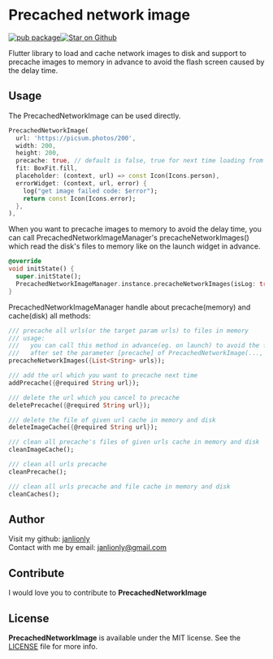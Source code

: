 # Precached network image

[![pub package](https://img.shields.io/pub/v/precached_network_image.svg)](https://pub.dartlang.org/packages/precached_network_image)<a href="https://github.com/janlionly/flutter_precached_network_image"><img src="https://img.shields.io/github/stars/janlionly/flutter_precached_network_image.svg?style=flat&logo=github&colorB=deeppink&label=stars" alt="Star on Github"></a>

Flutter library to load and cache network images to disk and support to precache images to memory in advance to avoid the flash screen caused by the delay time.

## Usage

The PrecachedNetworkImage can be used directly.

```dart
PrecachedNetworkImage(
  url: 'https://picsum.photos/200',
  width: 200, 
  height: 200,
  precache: true, // default is false, true for next time loading from memory in advance.
  fit: BoxFit.fill,
  placeholder: (context, url) => const Icon(Icons.person),
  errorWidget: (context, url, error) {
    log("get image failed code: $error");
    return const Icon(Icons.error);
  },
),
```

When you want to precache images to memory to avoid the delay time, you can call PrecachedNetworkImageManager's precacheNetworkImages() which read the disk's files to memory like on the launch widget in advance.

```dart
@override
void initState() {
  super.initState();
  PrecachedNetworkImageManager.instance.precacheNetworkImages(isLog: true);
}
```

PrecachedNetworkImageManager handle about precache(memory) and cache(disk) all methods:

```dart
/// precache all urls(or the target param urls) to files in memory
/// usage:
///   you can call this method in advance(eg. on launch) to avoid the flash screen caused by the delay time
///   after set the parameter [precache] of PrecachedNetworkImage(..., precache: true) to true.
precacheNetworkImages({List<String> urls}); 

/// add the url which you want to precache next time
addPrecache({@required String url});

/// delete the url which you cancel to precache 
deletePrecache({@required String url});

/// delete the file of given url cache in memory and disk
deleteImageCache({@required String url});

/// clean all precache's files of given urls cache in memory and disk
cleanImageCache();

/// clean all urls precache
cleanPrecache();

/// clean all urls precache and file cache in memory and disk
cleanCaches();
```

## Author

Visit my github: [janlionly](https://github.com/janlionly)<br>
Contact with me by email: janlionly@gmail.com

## Contribute
I would love you to contribute to **PrecachedNetworkImage**

## License
**PrecachedNetworkImage** is available under the MIT license. See the [LICENSE](https://github.com/janlionly/flutter_precached_network_image/blob/master/LICENSE) file for more info.
